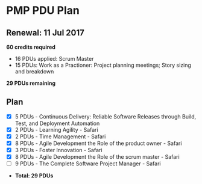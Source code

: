 # PMP PDU Plan
## Renewal: 11 Jul 2017

**60 credits required**

- 16 PDUs applied: Scrum Master
- 15 PDUs: Work as a Practioner: Project planning meetings; Story sizing and breakdown

**29 PDUs remaining**

## Plan
- [x] 5 PDUs - Continuous Delivery: Reliable Software Releases through Build, Test, and Deployment Automation
- [x] 2 PDUs - Learning Agility - Safari
- [x] 2 PDUs - Time Management - Safari
- [x] 8 PDUs - Agile Development the Role of the product owner - Safari
- [x] 3 PDUs - Foster Innovation - Safari
- [x] 8 PDUs - Agile Development the Role of the scrum master - Safari
- [ ] 9 PDUs - The Complete Software Project Manager - Safari

- **Total: 29 PDUs**
